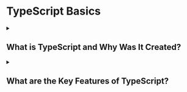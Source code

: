 # TypeScript Basics

  <details>
 <summary>  <h2>What is TypeScript and Why Was It Created? </h2>  </summary>
 <small>
    TypeScript is a **programming language developed by Microsoft in 2012**. It is a **superset of JavaScript** that adds **static typing** and better error handling. 
   It was created because JavaScript had **no type safety, debugging issues, and was hard to manage in big projects**. TypeScript helps by **catching errors early** and making code more reliable.
   It compiles to plain JavaScript and works in any browser or JavaScript environment.
 </small>
</details>


 
<details>
  <summary> <h2>  What are the Key Features of TypeScript? </h2> </summary>

```ts
// 1. Static Typing & Interfaces
let num: number = 10;
num = "Hello"; // ❌ Error

interface User { 
  name: string; 
  age: number; 
}
let user: User = { name: "Alice", age: 25 };

// 2. Classes & OOP Features
class Person {
  private name: string;
  constructor(name: string) { this.name = name; }
  greet() { return `Hello, my name is ${this.name}`; }
}

// 3. Type Inference
let count = 5;  // TypeScript infers `number`

// 4. Generics
function identity<T>(value: T): T { return value; }
console.log(identity<string>("Hello")); // Output: Hello

// 5. Enum (Custom Data Types)
enum Direction { Up, Down, Left, Right }
let move: Direction = Direction.Up;

// 6. Compiles to JavaScript
// TypeScript transpiles to plain JavaScript, making it work everywhere JS does.

```

 
<details>
  <summary> <h2>  What is the Difference Between TypeScript and JavaScript? </h2></summary>

```ts
// 1. TypeScript is a Superset of JavaScript
// TypeScript extends JavaScript with additional features like static typing.

let message: string = "Hello"; // ✅ TypeScript
// let message = "Hello";      // ✅ JavaScript (No type enforcement)

// 2. Static Typing vs. Dynamic Typing
// JavaScript is dynamically typed, while TypeScript enforces static types.

let num: number = 10;  // ✅ TypeScript (Static Typing)
// let num = 10;       // ✅ JavaScript (Dynamic Typing)

// 3. Compilation
// TypeScript needs to be compiled to JavaScript before execution.

tsc index.ts   // ✅ Compiles TypeScript to JavaScript

// 4. Interfaces & Generics (TypeScript Only)
interface User {
  name: string;
  age: number;
}
function identity<T>(value: T): T { return value; }

// 5. Better Tooling & Error Handling
// TypeScript provides better IntelliSense, autocompletion, and early error detection.



